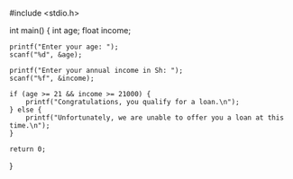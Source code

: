 
#include <stdio.h>

int main() {
    int age;
    float income;

    printf("Enter your age: ");
    scanf("%d", &age);

    printf("Enter your annual income in Sh: ");
    scanf("%f", &income);

    if (age >= 21 && income >= 21000) {
        printf("Congratulations, you qualify for a loan.\n");
    } else {
        printf("Unfortunately, we are unable to offer you a loan at this time.\n");
    }

    return 0;
}

